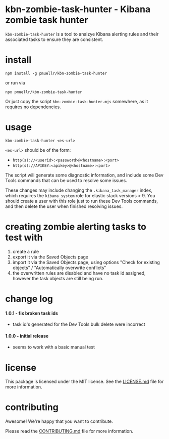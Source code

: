 kbn-zombie-task-hunter - Kibana zombie task hunter
================================================================================

`kbn-zombie-task-hunter` is a tool to analzye Kibana alerting rules
and their associated tasks to ensure they are consistent.


install
================================================================================

    npm install -g pmuellr/kbn-zombie-task-hunter

or run via

    npx pmuellr/kbn-zombie-task-hunter

Or just copy the script `kbn-zombie-task-hunter.mjs` somewhere, as it
requires no dependencies.
    

usage
================================================================================

    kbn-zombie-task-hunter <es-url>
    
`<es-url>` should be of the form:

- `http(s)://<userid>:<password>@<hostname>:<port>`
- `http(s)://APIKEY:<apikey>@<hostname>:<port>`

The script will generate some diagnostic information, and include some
Dev Tools commands that can be used to resolve some issues.

These changes may include changing the `.kibana_task_manager` index,
which requires the `kibana_system` role for elastic stack versions > 9.
You should create a user with this role just to run these Dev Tools
commands, and then delete the user when finished resolving issues.


creating zombie alerting tasks to test with
================================================================================

1. create a rule
2. export it via the Saved Objects page
3. import it via the Saved Objects page, using options "Check for existing
   objects" / "Automatically overwrite conflicts"
4. the overwritten rules are disabled and have no task id assigned, however
   the task objects are still being run.


change log
================================================================================

#### 1.0.1 - fix broken task ids

- task id's generated for the Dev Tools bulk delete were incorrect

#### 1.0.0 - initial release

- seems to work with a basic manual test


license
================================================================================

This package is licensed under the MIT license.  See the [LICENSE.md][] file
for more information.


contributing
================================================================================

Awesome!  We're happy that you want to contribute.

Please read the [CONTRIBUTING.md][] file for more information.


[LICENSE.md]: LICENSE.md
[CONTRIBUTING.md]: CONTRIBUTING.md
[CHANGELOG.md]: CHANGELOG.md